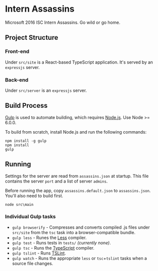 # Intern Assassins

Microsoft 2016 ISC Intern Assassins. Go wild or go home.

## Project Structure

### Front-end

Under `src/site` is a React-based TypeScript application.
It's served by an `expressjs` server.

### Back-end

Under `src/server` is an `expressjs` server.

## Build Process

[Gulp](http://gulpjs.com/) is used to automate building, which requires [Node.js](http://node.js.org).
Use Node >= 6.0.0.

To build from scratch, install Node.js and run the following commands:

```
npm install -g gulp
npm install
gulp
```

## Running

Settings for the server are read from `assassins.json` at startup.
This file contains the server `port` and a list of server `admins`. 

Before running the app, copy `assassins.default.json` to `assassins.json`.
You'll also need to build first.

``` shell
node src\main
```

### Individual Gulp tasks

* `gulp browserify` - Compresses and converts compiled .js files under `src/site` from the `tsc` task into a browser-compatible bundle.
* `gulp less` - Runes the [Less](http://lesscss.org/) compiler.
* `gulp test` - Runs tests in `tests/` *(currently none)*. 
* `gulp tsc` - Runs the [TypeScript](https://typescriptlang.org/) compiler.
* `gulp tslint` - Runs [TSLint](https://github.com/palantir/tslint).
* `gulp watch` - Runs the appropriate `less` or `tsc`+`tslint` tasks when a source file changes.

